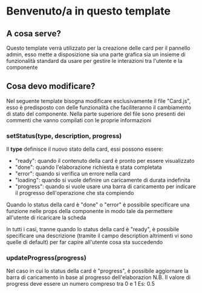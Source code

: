 # Benvenuto/a in questo template

## A cosa serve?
Questo template verrà utilizzato per la creazione delle card per il pannello admin, esso mette a disposizione sia una parte grafica sia un insieme di funzionalità standard da usare per gestire le interazioni tra l'utente e la componente

## Cosa devo modificare?
Nel seguente template bisogna modificare esclusivamente il file "Card.js", esso è predisposto con delle funzionalità che faciliteranno il cambiamento di stato del componente. Nella parte superiore del file sono presenti dei commenti che vanno compilati con le proprie informazioni

### setStatus(type, description, progress)
Il **type** definisce il nuovo stato della card, essi possono essere:
* "ready": quando il contenuto della card è pronto per essere visualizzato
* "done": quando l'elaborazione richiesta è stata completata
* "error": quando si verifica un errore nella card
* "loading": quando si vuole definire un caricamente di durata indefinita
* "progress": quando si vuole usare una barra di caricamento per indicare il progresso dell'operazione che sta compiendo

Quando lo status della card è "done" o "error" è possibile specificare una funzione nelle props della componente in modo tale da permettere all'utente di ricaricare la scheda

In tutti i casi, tranne quando lo status della card è "ready", è possibile specificare una descrizione (tramite il campo description altrimenti vi sono quelle di default) per far capire all'utente cosa sta succedendo


### updateProgress(progress)
Nel caso in cui lo status della card è "progress", è possibile aggiornare la barra di caricamento in base al progresso dell'elaborazion
N.B. Il valore di progress deve essere un numero compreso tra 0 e 1 Es: 0.5
